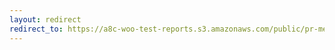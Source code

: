 ```yaml
---
layout: redirect
redirect_to: https://a8c-woo-test-reports.s3.amazonaws.com/public/pr-merge/39811/e2e/index.html
---
```

